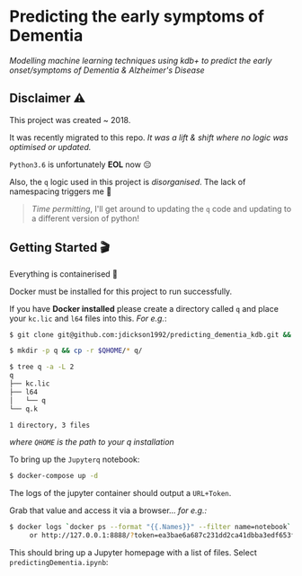 # Predicting the early symptoms of Dementia

*Modelling machine learning techniques using kdb+ to predict the early onset/symptoms of Dementia &amp; Alzheimer's Disease*


## Disclaimer ⚠️

This project was created ~ 2018.

It was recently migrated to this repo. *It was a lift & shift where no logic was optimised or updated.*

`Python3.6` is unfortunately **EOL** now 😔

Also, the `q` logic used in this project is *disorganised*. The lack of namespacing triggers me 🤨

> *Time permitting*, I'll get around to updating the `q` code and updating to a different version of python!

## Getting Started 🎬

Everything is containerised 🐳

Docker must be installed for this project to run successfully. 

If you have **Docker installed** please create a directory called `q` and place your `kc.lic` and `l64` files into this. *For e.g.*:

```bash
$ git clone git@github.com:jdickson1992/predicting_dementia_kdb.git && cd predicting_dementia_kdb

$ mkdir -p q && cp -r $QHOME/* q/

$ tree q -a -L 2
q
├── kc.lic
├── l64
│   └── q
└── q.k

1 directory, 3 files
```

*where `QHOME` is the path to your q installation*

To bring up the `Jupyterq` notebook:

```bash
$ docker-compose up -d
```

The logs of the jupyter container should output a `URL+Token`. 

Grab that value and access it via a browser... *for e.g.:*

```bash
$ docker logs `docker ps --format "{{.Names}}" --filter name=notebook` 2>&1 | grep '127.0' | tail -n 1
     or http://127.0.0.1:8888/?token=ea3bae6a687c231dd2ca41dbba3edf653f92392eebc7a512
```

This should bring up a Jupyter homepage with a list of files. Select `predictingDementia.ipynb`:

